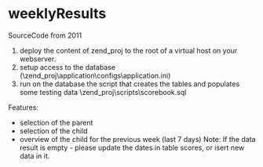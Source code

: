 # weeklyResults
SourceCode from 2011

1. deploy the content of zend_proj to the root of a virtual host on your webserver.
2. setup access to the database (\zend_proj\application\configs\application.ini)
3. run on the database the script that creates the tables and populates some testing data \zend_proj\scripts\scorebook.sql

Features:
- selection of the parent
- selection of the child
- overview of the child for the previous week (last 7 days)
Note: If the data result is empty - please update the dates in table scores, or isert new data in it.
